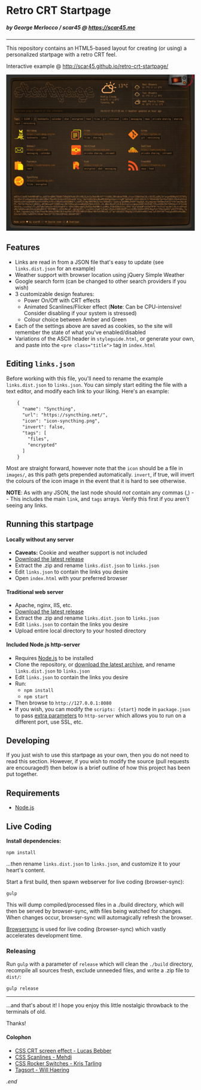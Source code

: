 # Retro CRT Startpage
##### by George Merlocco / scar45 @ https://scar45.me

---

This repository contains an HTML5-based layout for creating (or using) a personalized startpage with a retro CRT feel.

Interactive example @ http://scar45.github.io/retro-crt-startpage/

[![Screenie](preview.png "Click to try the demo version")](http://scar45.github.io/retro-crt-startpage/)

## Features

- Links are read in from a JSON file that's easy to update (see ```links.dist.json``` for an example)
- Weather support with browser location using jQuery Simple Weather
- Google search form (can be changed to other search providers if you wish)
- 3 customizable design features:
  - Power On/Off with CRT effects
  - Animated Scanlines/Flicker effect (**Note**: Can be CPU-intensive! Consider disabling if your system is stressed)
  - Colour choice between Amber and Green
- Each of the settings above are saved as cookies, so the site will remember the state of what you've enabled/disabled
- Variations of the ASCII header in ```styleguide.html```, or generate your own, and paste into the ```<pre class="title">``` tag in ```index.html```

## Editing  ```links.json```

Before working with this file, you'll need to rename the example ```links.dist.json``` to ```links.json```. You can simply start editing the file with a text editor, and modify each link to your liking. Here's an example:
```
    {
      "name": "Syncthing",
      "url": "https://syncthing.net/",
      "icon": "icon-syncthing.png",
      "invert": false,
      "tags": [
        "files",
        "encrypted"
      ]
    }
```
Most are straight forward, however note that the ```icon``` should be a file in ```images/```, as this path gets prepended automatically. ```invert```, if true, will invert the colours of the icon image in the event that it is hard to see otherwise.
 
 **NOTE**: As with any JSON, the last node should *not* contain any commas (,) -- This includes the main ```link```, and ```tags``` arrays. Verify this first if you aren't seeing any links.


## Running this startpage

#### Locally without any server
 - **Caveats:** Cookie and weather support is not included
 - [Download the latest release](https://github.com/scar45/retro-crt-startpage/releases)
 - Extract the .zip and rename ```links.dist.json``` to ```links.json```
 - Edit ```links.json``` to contain the links you desire 
 - Open ```index.html``` with your preferred browser

#### Traditional web server
 - Apache, nginx, IIS, etc.
 - [Download the latest release](https://github.com/scar45/retro-crt-startpage/releases)
 - Extract the .zip and rename ```links.dist.json``` to ```links.json```
 - Edit ```links.json``` to contain the links you desire 
 - Upload entire local directory to your hosted directory
  
#### Included Node.js http-server
 - Requires  [Node.js](http://nodejs.org) to be installed
 - Clone the repository, or [download the latest archive](https://github.com/scar45/retro-crt-startpage/archive/master.zip), and rename ```links.dist.json``` to ```links.json```
 - Edit ```links.json``` to contain the links you desire 
 - Run:
   - ```npm install```
   - ```npm start```
 - Then browse to ```http://127.0.0.1:8080```
 - If you wish, you can modify the ```scripts: {start}``` node in ```package.json``` to pass [extra parameters](https://www.npmjs.com/package/http-server) to ```http-server``` which allows you to run on a different port, use SSL, etc.

## Developing

If you just wish to use this startpage as your own, then you do not need to read this section. However, if you wish to modify the source (pull requests are encouraged!) then below is a brief outline of how this project has been put together.

## Requirements

- [Node.js](http://nodejs.org)

## Live Coding

**Install dependencies:**
```
npm install
```
...then rename ```links.dist.json``` to ```links.json```, and customize it to your heart's content.

Start a first build, then spawn webserver for live coding (browser-sync):
```
gulp
```

This will dump compiled/processed files in a ./build directory, which will then be served by browser-sync, with files being watched for changes. When changes occur, browser-sync will automagically refresh the browser.

[Browsersync](http://www.browsersync.io) is used for live coding (browser-sync) which vastly accelerates development time.

### Releasing

Run ```gulp``` with a parameter of ```release``` which will clean the ```./build``` directory, recompile all sources fresh, exclude unneeded files, and write a .zip file to ```dist/```:

```
gulp release
```
---
...and that's about it! I hope you enjoy this little nostalgic throwback to the terminals of old.

Thanks!

#### Colophon

* [CSS CRT screen effect - Lucas Bebber](https://codepen.io/lbebber/pen/XJRdrV)
* [CSS Scanlines - Mehdi](https://codepen.io/meduzen/pen/zxbwRV)
* [CSS Rocker Switches - Kris Tarling](https://codepen.io/kristarling/pen/WwPovb)
* [Tagsort - Will Haering](https://github.com/wchaering/tagsort)

_.end_
